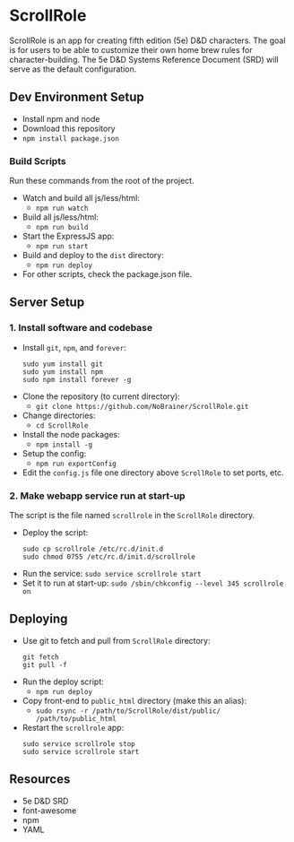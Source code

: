 # ScrollRole
ScrollRole is an app for creating fifth edition (5e) D&D characters. The goal is for users to be able to customize their
own home brew rules for character-building. The 5e D&D Systems Reference Document (SRD) will serve as the default
configuration.


## Dev Environment Setup
- Install npm and node
- Download this repository
- `npm install package.json`


### Build Scripts
Run these commands from the root of the project.
- Watch and build all js/less/html:
    - `npm run watch`
- Build all js/less/html:
    - `npm run build`
- Start the ExpressJS app:
    - `npm run start`
- Build and deploy to the `dist` directory:
    - `npm run deploy`
- For other scripts, check the package.json file.


## Server Setup

### 1. Install software and codebase
- Install `git`, `npm`, and `forever`:
    ```
    sudo yum install git
    sudo yum install npm
    sudo npm install forever -g
    ```
- Clone the repository (to current directory):
  - `git clone https://github.com/NoBrainer/ScrollRole.git`
- Change directories:
  - `cd ScrollRole`
- Install the node packages:
  - `npm install -g`
- Setup the config:
  - `npm run exportConfig`
- Edit the `config.js` file one directory above `ScrollRole` to set ports, etc.


### 2. Make webapp service run at start-up
The script is the file named `scrollrole` in the `ScrollRole` directory.
- Deploy the script:
  ```
  sudo cp scrollrole /etc/rc.d/init.d
  sudo chmod 0755 /etc/rc.d/init.d/scrollrole
  ```
- Run the service:
  `sudo service scrollrole start`
- Set it to run at start-up:
  `sudo /sbin/chkconfig --level 345 scrollrole on`


## Deploying
- Use git to fetch and pull from `ScrollRole` directory:
  ```
  git fetch
  git pull -f
  ```
- Run the deploy script:
  - `npm run deploy`
- Copy front-end to `public_html` directory (make this an alias):
  - `sudo rsync -r /path/to/ScrollRole/dist/public/ /path/to/public_html`
- Restart the `scrollrole` app:
  ```
  sudo service scrollrole stop
  sudo service scrollrole start
  ```


## Resources
- 5e D&D SRD
- font-awesome
- npm
- YAML
